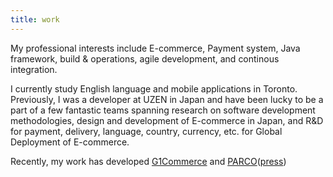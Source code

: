 ```yaml
---
title: work
---
```


My professional interests include E-commerce, Payment system, Java framework, build & operations, agile development, and continous integration.

I currently study English language and mobile applications in Toronto. Previously, I was a developer at UZEN in Japan and have been lucky to be a part of a few fantastic teams spanning research on software development methodologies, design and development of E-commerce in Japan, and R&D for payment, delivery, language, country, currency, etc. for Global Deployment of E-commerce.

Recently, my work has developed [G1Commerce](http://g1commerce.jp/) and [PARCO](http://www.anrealage.com/)([press](https://prtimes.jp/main/html/rd/p/000000018.000011185.html))